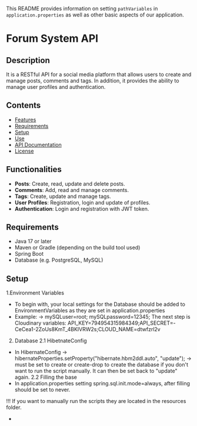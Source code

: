 This README provides information on setting `pathVariables` in `application.properties` as well as other basic aspects of our application.
# Forum System API

## Description

It is a RESTful API for a social media platform that allows users to create and manage posts, comments and tags. In addition, it provides the ability to manage user profiles and authentication.

## Contents

- [Features](#features)
- [Requirements](#requirements)
- [Setup](#setup)
- [Use](#use)
- [API Documentation](#api-documentation)
- [License](#license)

## Functionalities

- **Posts**: Create, read, update and delete posts.
- **Comments**: Add, read and manage comments.
- **Tags**: Create, update and manage tags.
- **User Profiles**: Registration, login and update of profiles.
- **Authentication**: Login and registration with JWT token.

## Requirements

- Java 17 or later
- Maven or Gradle (depending on the build tool used)
- Spring Boot
- Database (e.g. PostgreSQL, MySQL)

## Setup
1.Environment Variables
- To begin with, your local settings for the Database should be added to EnvironmentVariables as they are set in application.properties
- Example:
-> mySQLuser=root; mySQLpassword=12345;
 The next step is Cloudinary variables:
 API_KEY=794954315984349;API_SECRET=-CeCea1-2ZoUs8KmT_4BKIVRW2s;CLOUD_NAME=dtwfzrl2v
2. Database
2.1 HibetnateConfig
- In HibernateConfig -> hibernateProperties.setProperty("hibernate.hbm2ddl.auto", "update"); -> must be set to create or create-drop to create the database if you don't want to run the script manually. It can then be set back to "update" again.
2.2 Filling the base
- In application.properties setting spring.sql.init.mode=always, after filling should be set to never.

!!! If you want to manually run the scripts they are located in the resources folder.

- 
  
